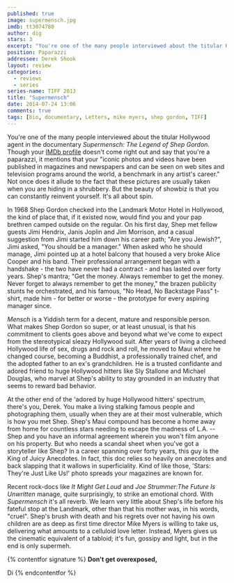 ```yaml
---
published: true
image: supermensch.jpg
imdb: tt3074780
author: dig
stars: 3
excerpt: "You're one of the many people interviewed about the titular Hollywood agent in the documentary Supermensch: The Legend of Shep Gordon."
position: Paparazzi
addressee: Derek Shook
layout: review
categories:
  - reviews
  - series
series-name: TIFF 2013
title: "Supermensch"
date: 2014-07-24 13:06
comments: true
tags: [bio, documentary, Letters, mike myers, shep gordon, TIFF]
---
```

You're one of the many people interviewed about the titular Hollywood agent in the documentary _Supermensch: The Legend of Shep Gordon_. Though your [IMDb profile][1] doesn't come right out and say that you're a paparazzi, it mentions that your "iconic photos and videos have been published in magazines and newspapers and can be seen on web sites and television programs around the world, a benchmark in any artist's career." Not once does it allude to the fact that these pictures are usually taken when you are hiding in a shrubbery. But the beauty of showbiz is that you can constantly reinvent yourself. It's all about spin.

   [1]: http://www.imdb.com/name/nm6410677/

In 1968 Shep Gordon checked into the Landmark Motor Hotel in Hollywood, the kind of place that, if it existed now, would find you and your pap brethren camped outside on the regular. On his first day, Shep met fellow guests Jimi Hendrix, Janis Joplin and Jim Morrison, and a casual suggestion from Jimi started him down his career path; "Are you Jewish?", Jimi asked, "You should be a manager." When asked who he should manage, Jimi pointed up at a hotel balcony that housed a very broke Alice Cooper and his band. Their professional arrangement began with a handshake - the two have never had a contract - and has lasted over forty years. Shep's mantra; "Get the money. Always remember to get the money. Never forget to always remember to get the money," the brazen publicity stunts he orchestrated, and his famous, "No Head, No Backstage Pass" t-shirt, made him - for better or worse - the prototype for every aspiring manager since.

_Mensch_ is a Yiddish term for a decent, mature and responsible person. What makes Shep Gordon so super, or at least unusual, is that his commitment to clients goes above and beyond what we've come to expect from the stereotypical sleazy Hollywood suit. After years of living a clicheed Hollywood life of sex, drugs and rock and roll, he moved to Maui where he changed course, becoming a Buddhist, a professionally trained chef, and the adopted father to an ex's grandchildren. He is a trusted confidante and adored friend to huge Hollywood hitters like Sly Stallone and Michael Douglas, who marvel at Shep's ability to stay grounded in an industry that seems to reward bad behavior.

At the other end of the 'adored by huge Hollywood hitters' spectrum, there's you, Derek. You make a living stalking famous people and photographing them, usually when they are at their most vulnerable, which is how you met Shep. Shep's Maui compound has become a home away from home for countless stars needing to escape the madness of L.A. -- Shep and you have an informal agreement wherein you won't film anyone on his property. But who needs a scandal sheet when you've got a storyteller like Shep? In a career spanning over forty years, this guy is the King of Juicy Anecdotes. In fact, this doc relies so heavily on anecdotes and back slapping that it wallows in superficiality. Kind of like those, 'Stars: They're Just Like Us!' photo spreads your magazines are known for. 

Recent rock-docs like _It Might Get Loud_ and _Joe Strummer:The Future Is Unwritten_ manage, quite surprisingly, to strike an emotional chord. With _Supermensch_ it's all reverb. We learn very little about Shep's life before his fateful stop at the Landmark, other than that his mother was, in his words, "cruel". Shep's brush with death and his regrets over not having his own children are as deep as first time director Mike Myers is willing to take us, delivering what amounts to a celluloid love letter. Instead, Myers gives us the cinematic equivalent of a tabloid; it's fun, gossipy and light, but in the end is only supermeh.

{% contentfor signature %}
**Don't get overexposed,**

Di
{% endcontentfor %}
